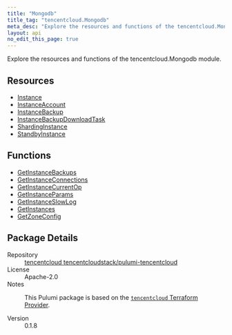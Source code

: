 ```yaml
---
title: "Mongodb"
title_tag: "tencentcloud.Mongodb"
meta_desc: "Explore the resources and functions of the tencentcloud.Mongodb module."
layout: api
no_edit_this_page: true
---
```


<!-- WARNING: this file was generated by Pulumi Docs Generator. -->
<!-- Do not edit by hand unless you're certain you know what you are doing! -->

Explore the resources and functions of the tencentcloud.Mongodb module.

<h2 id="resources">Resources</h2>
<ul class="api">
    <li><a href="instance/" title="Instance"><span class="api-symbol api-symbol--resource"></span>Instance</a></li>
    <li><a href="instanceaccount/" title="InstanceAccount"><span class="api-symbol api-symbol--resource"></span>InstanceAccount</a></li>
    <li><a href="instancebackup/" title="InstanceBackup"><span class="api-symbol api-symbol--resource"></span>InstanceBackup</a></li>
    <li><a href="instancebackupdownloadtask/" title="InstanceBackupDownloadTask"><span class="api-symbol api-symbol--resource"></span>InstanceBackupDownloadTask</a></li>
    <li><a href="shardinginstance/" title="ShardingInstance"><span class="api-symbol api-symbol--resource"></span>ShardingInstance</a></li>
    <li><a href="standbyinstance/" title="StandbyInstance"><span class="api-symbol api-symbol--resource"></span>StandbyInstance</a></li>
</ul>

<h2 id="functions">Functions</h2>
<ul class="api">
    <li><a href="getinstancebackups/" title="GetInstanceBackups"><span class="api-symbol api-symbol--function"></span>GetInstanceBackups</a></li>
    <li><a href="getinstanceconnections/" title="GetInstanceConnections"><span class="api-symbol api-symbol--function"></span>GetInstanceConnections</a></li>
    <li><a href="getinstancecurrentop/" title="GetInstanceCurrentOp"><span class="api-symbol api-symbol--function"></span>GetInstanceCurrentOp</a></li>
    <li><a href="getinstanceparams/" title="GetInstanceParams"><span class="api-symbol api-symbol--function"></span>GetInstanceParams</a></li>
    <li><a href="getinstanceslowlog/" title="GetInstanceSlowLog"><span class="api-symbol api-symbol--function"></span>GetInstanceSlowLog</a></li>
    <li><a href="getinstances/" title="GetInstances"><span class="api-symbol api-symbol--function"></span>GetInstances</a></li>
    <li><a href="getzoneconfig/" title="GetZoneConfig"><span class="api-symbol api-symbol--function"></span>GetZoneConfig</a></li>
</ul>

<h2 id="package-details">Package Details</h2>
<dl class="package-details">
	<dt>Repository</dt>
	<dd><a href="https://github.com/tencentcloudstack/pulumi-tencentcloud">tencentcloud tencentcloudstack/pulumi-tencentcloud</a></dd>
	<dt>License</dt>
	<dd>Apache-2.0</dd>
	<dt>Notes</dt>
	<dd><p>This Pulumi package is based on the <a href="https://github.com/tencentcloudstack/terraform-provider-tencentcloud"><code>tencentcloud</code> Terraform Provider</a>.</p>
</dd>
	<dt>Version</dt>
	<dd>0.1.8</dd>
</dl>

